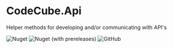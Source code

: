 # CodeCube.Api
Helper methods for developing and/or communicating with API's

![Nuget](https://img.shields.io/nuget/dt/CodeCube.Api?style=for-the-badge)
![Nuget (with prereleases)](https://img.shields.io/nuget/vpre/CodeCube.Api?style=for-the-badge)
![GitHub](https://img.shields.io/github/license/roblohmann/CodeCube.Api?style=for-the-badge)
